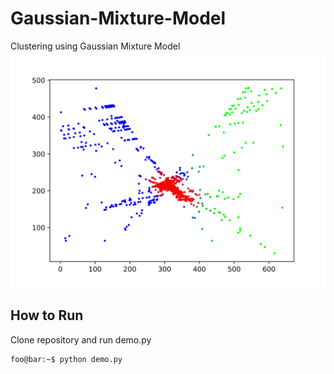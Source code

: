 # Gaussian-Mixture-Model

Clustering using Gaussian Mixture Model
![Responsibility](https://github.com/skij487/Gaussian-Mixture-Model/blob/main/images/responsibilities.svg)

## How to Run
Clone repository and run demo.py
```console
foo@bar:~$ python demo.py
```